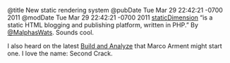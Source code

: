 @title New static rendering system
@pubDate Tue Mar 29 22:42:21 -0700 2011
@modDate Tue Mar 29 22:42:21 -0700 2011
<a href="http://subdimension.co.uk/pages/projects.html">staticDimension</a> “is a static HTML blogging and publishing platform, written in PHP.” By <a href="http://twitter.com/#!/MalphasWats">@MalphasWats</a>. Sounds cool.

I also heard on the latest <a href="http://5by5.tv/buildanalyze">Build and Analyze</a> that Marco Arment might start one. I love the name: Second Crack.
